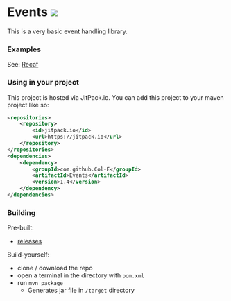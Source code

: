 # Events [![](https://jitpack.io/v/Col-E/Events.svg)](https://jitpack.io/#Col-E/Events)

This is a very basic event handling library.

### Examples

See: [Recaf](https://github.com/Col-E/Recaf)

### Using in your project

This project is hosted via JitPack.io. You can add this project to your maven project like so:
```xml
<repositories>
    <repository>
        <id>jitpack.io</id>
        <url>https://jitpack.io</url>
    </repository>
</repositories>
<dependencies>
    <dependency>
        <groupId>com.github.Col-E</groupId>
        <artifactId>Events</artifactId>
        <version>1.4</version>
    </dependency>
</dependencies>
```

### Building

Pre-built: 

* [releases](https://github.com/Col-E/Events/releases)

Build-yourself: 

* clone / download the repo
* open a terminal in the directory with `pom.xml`
* run `mvn package`
    * Generates jar file in `/target` directory